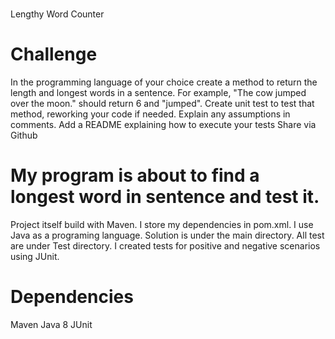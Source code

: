 #
Lengthy Word Counter
# Challenge
In the programming language of your choice create a method to return the length and longest words in a sentence. For example, "The cow jumped over the moon." should return 6 and "jumped".
Create unit test to test that method, reworking your code if needed.
Explain any assumptions in comments.
Add a README explaining how to execute your tests
Share via Github

# My program is about to find a longest word in sentence and test it.
Project itself build with Maven. I store my dependencies in pom.xml. I use Java as a programing language. 
Solution is under the main directory. 
All test are under Test directory. I created tests for positive and negative scenarios using JUnit.


# Dependencies
Maven
Java 8
JUnit

